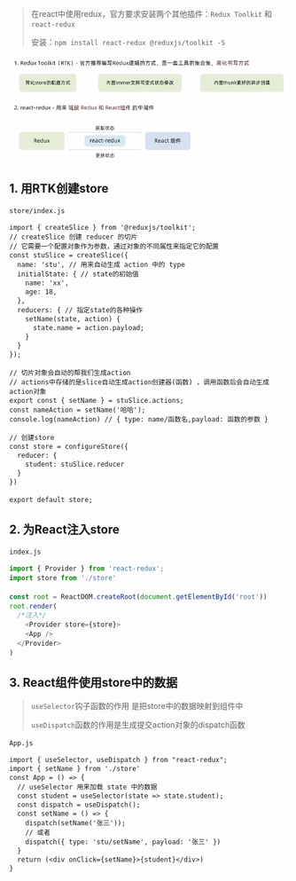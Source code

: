 > 在react中使用redux，官方要求安装两个其他插件：`Redux Toolkit` 和 `react-redux`
>
> 安装：`npm install react-redux @reduxjs/toolkit -S`

![image-20240128133421972](../../assets/react/image-20240128133421972.png)

## 1. 用RTK创建store

`store/index.js`

```react
import { createSlice } from '@reduxjs/toolkit';
// createSlice 创建 reducer 的切片
// 它需要一个配置对象作为参数，通过对象的不同属性来指定它的配置
const stuSlice = createSlice({
  name: 'stu', // 用来自动生成 action 中的 type
  initialState: { // state的初始值
    name: 'xx',
    age: 18,
  },
  reducers: { // 指定state的各种操作
    setName(state, action) {
      state.name = action.payload;
    }
  }
});

// 切片对象会自动的帮我们生成action
// actions中存储的是slice自动生成action创建器(函数) ，调用函数后会自动生成action对象
export const { setName } = stuSlice.actions;
const nameAction = setName('哈哈');
console.log(nameAction) // { type: name/函数名,payload: 函数的参数 }

// 创建store
const store = configureStore({
  reducer: {
    student: stuSlice.reducer
  }
})

export default store;
```

## 2. 为React注入store

`index.js`

```js
import { Provider } from 'react-redux';
import store from './store'

const root = ReactDOM.createRoot(document.getElementById('root'))
root.render(
  /*注入*/
	<Provider store={store}>
  	<App />
  </Provider>
)
```

## 3. React组件使用store中的数据

> `useSelector`钩子函数的作用 是把store中的数据映射到组件中
>
> `useDispatch`函数的作用是生成提交action对象的dispatch函数

`App.js`

```react
import { useSelector, useDispatch } from "react-redux";
import { setName } from './store'
const App = () => {
  // useSelector 用来加载 state 中的数据
  const student = useSelector(state => state.student);
  const dispatch = useDispatch();
  const setName = () => {
    dispatch(setName('张三'));
    // 或者
    dispatch({ type: 'stu/setName', payload: '张三' })
  }
  return (<div onClick={setName}>{student}</div>)
}
```

